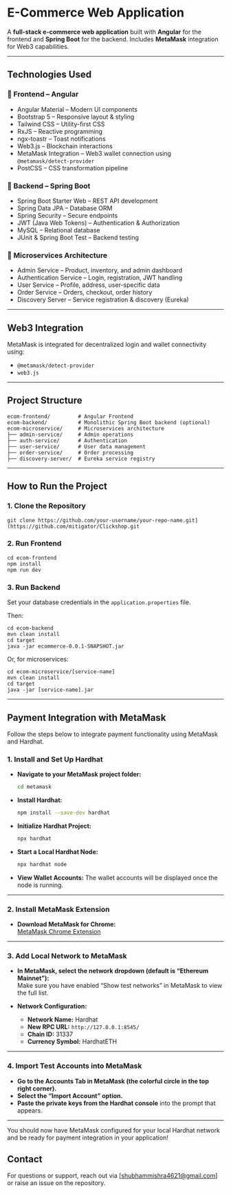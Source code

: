 
#  E-Commerce Web Application

A **full-stack e-commerce web application** built with **Angular** for the frontend and **Spring Boot** for the backend. Includes **MetaMask** integration for Web3 capabilities.

---

##  Technologies Used

### 🔹 Frontend – Angular
- Angular Material – Modern UI components  
- Bootstrap 5 – Responsive layout & styling  
- Tailwind CSS – Utility-first CSS  
- RxJS – Reactive programming  
- ngx-toastr – Toast notifications  
- Web3.js – Blockchain interactions  
- MetaMask Integration – Web3 wallet connection using `@metamask/detect-provider`  
- PostCSS – CSS transformation pipeline  

### 🔹 Backend – Spring Boot
- Spring Boot Starter Web – REST API development  
- Spring Data JPA – Database ORM  
- Spring Security – Secure endpoints  
- JWT (Java Web Tokens) – Authentication & Authorization  
- MySQL – Relational database  
- JUnit & Spring Boot Test – Backend testing  

### 🔹 Microservices Architecture
- Admin Service – Product, inventory, and admin dashboard  
- Authentication Service – Login, registration, JWT handling  
- User Service – Profile, address, user-specific data  
- Order Service – Orders, checkout, order history  
- Discovery Server – Service registration & discovery (Eureka)

---

##  Web3 Integration

MetaMask is integrated for decentralized login and wallet connectivity using:
- `@metamask/detect-provider`
- `web3.js`

---

##  Project Structure

```
ecom-frontend/         # Angular Frontend
ecom-backend/          # Monolithic Spring Boot backend (optional)
ecom-microservice/     # Microservices architecture
├── admin-service/     # Admin operations
├── auth-service/      # Authentication
├── user-service/      # User data management
├── order-service/     # Order processing
├── discovery-server/  # Eureka service registry
```

---

##  How to Run the Project

### 1. Clone the Repository
```
git clone https://github.com/your-username/your-repo-name.git](https://github.com/mitigator/Clickshop.git
```

### 2. Run Frontend
```
cd ecom-frontend
npm install
npm run dev
```

### 3. Run Backend
Set your database credentials in the `application.properties` file.

Then:
```
cd ecom-backend
mvn clean install
cd target
java -jar ecommerce-0.0.1-SNAPSHOT.jar
```

Or, for microservices:
```
cd ecom-microservice/[service-name]
mvn clean install
cd target
java -jar [service-name].jar
```

---


## Payment Integration with MetaMask

Follow the steps below to integrate payment functionality using MetaMask and Hardhat.

### 1. Install and Set Up Hardhat

- **Navigate to your MetaMask project folder:**
  ```bash
  cd metamask
  ```

- **Install Hardhat:**
  ```bash
  npm install --save-dev hardhat
  ```

- **Initialize Hardhat Project:**
  ```bash
  npx hardhat
  ```

- **Start a Local Hardhat Node:**
  ```bash
  npx hardhat node
  ```

- **View Wallet Accounts:**
  The wallet accounts will be displayed once the node is running.

---

### 2. Install MetaMask Extension

- **Download MetaMask for Chrome:**  
  [MetaMask Chrome Extension](https://chromewebstore.google.com/detail/metamask/nkbihfbeogaeaoehlefnkodbefgpgknn?hl=en)

---

### 3. Add Local Network to MetaMask

- **In MetaMask, select the network dropdown (default is “Ethereum Mainnet”):**  
  Make sure you have enabled “Show test networks” in MetaMask to view the full list.

- **Network Configuration:**
  - **Network Name:** Hardhat
  - **New RPC URL:** `http://127.0.0.1:8545/`
  - **Chain ID:** 31337
  - **Currency Symbol:** HardhatETH

---

### 4. Import Test Accounts into MetaMask

- **Go to the Accounts Tab in MetaMask (the colorful circle in the top right corner).**
- **Select the “Import Account” option.**
- **Paste the private keys from the Hardhat console** into the prompt that appears.

---

You should now have MetaMask configured for your local Hardhat network and be ready for payment integration in your application!


##  Contact

For questions or support, reach out via [shubhammishra4621@gmail.com] or raise an issue on the repository.
